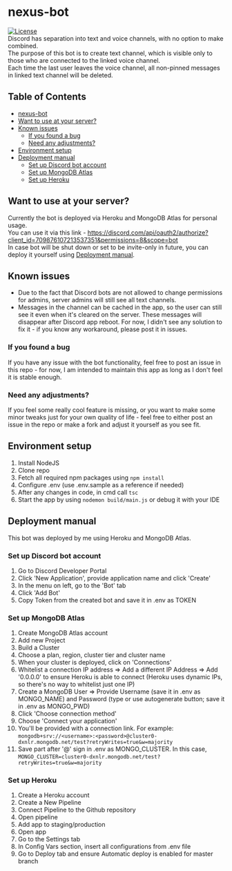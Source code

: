 # nexus-bot
[![License](http://img.shields.io/:license-mit-blue.svg)](http://doge.mit-license.org)  
Discord has separation into text and voice channels, with no option to make combined.  
The purpose of this bot is to create text channel, which is visible only to those who are connected to the linked voice channel.  
Each time the last user leaves the voice channel, all non-pinned messages in linked text channel will be deleted. 

## Table of Contents
- [nexus-bot](#nexus-bot)
- [Want to use at your server?](#want-to-use-at-your-server)
- [Known issues](#known-issues)
  * [If you found a bug](#if-you-found-a-bug)
  * [Need any adjustments?](#need-any-adjustments)
- [Environment setup](#environment-setup)
- [Deployment manual](#deployment-manual)
  * [Set up Discord bot account](#set-up-discord-bot-account)
  * [Set up MongoDB Atlas](#set-up-mongodb-atlas)
  * [Set up Heroku](#set-up-heroku)

## Want to use at your server?
Currently the bot is deployed via Heroku and MongoDB Atlas for personal usage.  
You can use it via this link - https://discord.com/api/oauth2/authorize?client_id=709876107213537351&permissions=8&scope=bot  
In case bot will be shut down or set to be invite-only in future, you can deploy it yourself using [Deployment manual](#deployment-manual).

## Known issues
- Due to the fact that Discord bots are not allowed to change permissions for admins, server admins will still see all text channels.  
- Messages in the channel can be cached in the app, so the user can still see it even when it's cleared on the server. These messages will disappear after Discord app reboot. For now, I didn't see any solution to fix it - if you know any workaround, please post it in issues.

### If you found a bug
If you have any issue with the bot functionality, feel free to post an issue in this repo - for now, I am intended to maintain this app as long as I don't feel it is stable enough.

### Need any adjustments?
If you feel some really cool feature is missing, or you want to make some minor tweaks just for your own quality of life - feel free to either post an issue in the repo or make a fork and adjust it yourself as you see fit.

## Environment setup
1. Install NodeJS
2. Clone repo
3. Fetch all required npm packages using ```npm install```
4. Configure .env (use .env.sample as a reference if needed)
5. After any changes in code, in cmd call ```tsc```
6. Start the app by using ```nodemon build/main.js``` or debug it with your IDE

## Deployment manual
This bot was deployed by me using Heroku and MongoDB Atlas.

### Set up Discord bot account
1. Go to Discord Developer Portal
2. Click 'New Application', provide application name and click 'Create'
3. In the menu on left, go to the 'Bot' tab
4. Click 'Add Bot'
5. Copy Token from the created bot and save it in .env as TOKEN

### Set up MongoDB Atlas
1. Create MongoDB Atlas account
2. Add new Project
3. Build a Cluster
4. Choose a plan, region, cluster tier and cluster name
5. When your cluster is deployed, click on 'Connections'
6. Whitelist a connection IP address => Add a different IP Address => Add '0.0.0.0' to ensure Heroku is able to connect (Heroku uses dynamic IPs, so there's no way to whitelist just one IP)
7. Create a MongoDB User => Provide Username (save it in .env as MONGO_NAME) and Password (type or use autogenerate button; save it in .env as MONGO_PWD)
8. Click 'Choose connection method'
9. Choose 'Connect your application'
10. You'll be provided with a connection link. For example: ```mongodb+srv://<username>:<password>@cluster0-dxnlr.mongodb.net/test?retryWrites=true&w=majority```
11. Save part after '@' sign in .env as MONGO_CLUSTER. In this case, ```MONGO_CLUSTER=cluster0-dxnlr.mongodb.net/test?retryWrites=true&w=majority```

### Set up Heroku
1. Create a Heroku account
2. Create a New Pipeline
3. Connect Pipeline to the Github repository
4. Open pipeline
5. Add app to staging/production 
6. Open app
7. Go to the Settings tab
8. In Config Vars section, insert all configurations from .env file
9. Go to Deploy tab and ensure Automatic deploy is enabled for master branch
